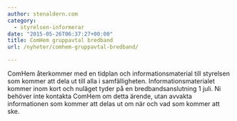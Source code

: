 ```yaml
---
author: stenaldern.com
category:
  - styrelsen-informerar
date: "2015-05-26T06:37:27+00:00"
title: ComHem gruppavtal bredband
url: /nyheter/comhem-gruppavtal-bredband/

---
```

ComHem återkommer med en tidplan och informationsmaterial till styrelsen som kommer att dela ut till alla i samfälligheten. Informationsmaterialet kommer inom kort och nuläget tyder på en bredbandsanslutning 1 juli. Ni behöver inte kontakta ComHem om detta ärende, utan avvakta informationen som kommer att delas ut om när och vad som kommer att ske.
